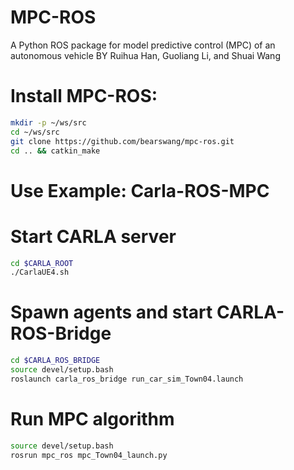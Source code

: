 # MPC-ROS
A Python ROS package for model predictive control (MPC) of an autonomous vehicle
BY Ruihua Han, Guoliang Li, and Shuai Wang

# Install MPC-ROS:

```bash
mkdir -p ~/ws/src
cd ~/ws/src
git clone https://github.com/bearswang/mpc-ros.git
cd .. && catkin_make
```

# Use Example: Carla-ROS-MPC

# Start CARLA server
```bash
cd $CARLA_ROOT
./CarlaUE4.sh
```

# Spawn agents and start CARLA-ROS-Bridge 
```bash
cd $CARLA_ROS_BRIDGE
source devel/setup.bash
roslaunch carla_ros_bridge run_car_sim_Town04.launch 
```

# Run MPC algorithm 
```bash
source devel/setup.bash
rosrun mpc_ros mpc_Town04_launch.py
```
